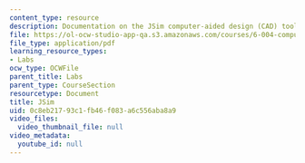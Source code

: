 ```yaml
---
content_type: resource
description: Documentation on the JSim computer-aided design (CAD) tool.
file: https://ol-ocw-studio-app-qa.s3.amazonaws.com/courses/6-004-computation-structures-spring-2009/0c8eb21793c1fb46f083a6c556aba8a9_MIT6_004s09_lab_tool_jsim.pdf
file_type: application/pdf
learning_resource_types:
- Labs
ocw_type: OCWFile
parent_title: Labs
parent_type: CourseSection
resourcetype: Document
title: JSim
uid: 0c8eb217-93c1-fb46-f083-a6c556aba8a9
video_files:
  video_thumbnail_file: null
video_metadata:
  youtube_id: null
---
```

